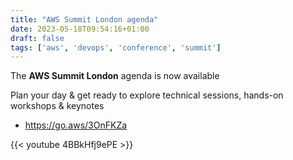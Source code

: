 ```yaml
---
title: "AWS Summit London agenda"
date: 2023-05-18T09:54:16+01:00
draft: false
tags: ['aws', 'devops', 'conference', 'summit']
---
```

The **AWS Summit London** agenda is now available

Plan your day & get ready to explore technical sessions, hands-on workshops & keynotes
- https://go.aws/3OnFKZa

{{< youtube 4BBkHfj9ePE >}}
